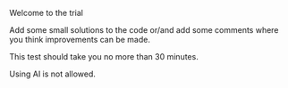 Welcome to the trial 

Add some small solutions to the code or/and add some comments where you think improvements can be made.

This test should take you no more than 30 minutes.

Using AI is not allowed.